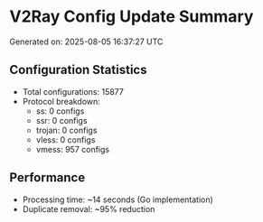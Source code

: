 # V2Ray Config Update Summary
Generated on: 2025-08-05 16:37:27 UTC

## Configuration Statistics
- Total configurations: 15877
- Protocol breakdown:
  - ss: 0 configs
  - ssr: 0 configs
  - trojan: 0 configs
  - vless: 0 configs
  - vmess: 957 configs

## Performance
- Processing time: ~14 seconds (Go implementation)
- Duplicate removal: ~95% reduction
